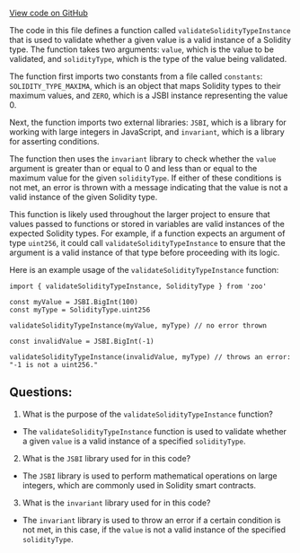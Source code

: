 [View code on GitHub](zoo-labs/zoo/blob/master/zdk/src/functions/validateSolidityTypeInstance.ts)

The code in this file defines a function called `validateSolidityTypeInstance` that is used to validate whether a given value is a valid instance of a Solidity type. The function takes two arguments: `value`, which is the value to be validated, and `solidityType`, which is the type of the value being validated.

The function first imports two constants from a file called `constants`: `SOLIDITY_TYPE_MAXIMA`, which is an object that maps Solidity types to their maximum values, and `ZERO`, which is a JSBI instance representing the value 0.

Next, the function imports two external libraries: `JSBI`, which is a library for working with large integers in JavaScript, and `invariant`, which is a library for asserting conditions.

The function then uses the `invariant` library to check whether the `value` argument is greater than or equal to 0 and less than or equal to the maximum value for the given `solidityType`. If either of these conditions is not met, an error is thrown with a message indicating that the value is not a valid instance of the given Solidity type.

This function is likely used throughout the larger project to ensure that values passed to functions or stored in variables are valid instances of the expected Solidity types. For example, if a function expects an argument of type `uint256`, it could call `validateSolidityTypeInstance` to ensure that the argument is a valid instance of that type before proceeding with its logic.

Here is an example usage of the `validateSolidityTypeInstance` function:

```
import { validateSolidityTypeInstance, SolidityType } from 'zoo'

const myValue = JSBI.BigInt(100)
const myType = SolidityType.uint256

validateSolidityTypeInstance(myValue, myType) // no error thrown

const invalidValue = JSBI.BigInt(-1)

validateSolidityTypeInstance(invalidValue, myType) // throws an error: "-1 is not a uint256."
```
## Questions: 
 1. What is the purpose of the `validateSolidityTypeInstance` function?
- The `validateSolidityTypeInstance` function is used to validate whether a given `value` is a valid instance of a specified `solidityType`.

2. What is the `JSBI` library used for in this code?
- The `JSBI` library is used to perform mathematical operations on large integers, which are commonly used in Solidity smart contracts.

3. What is the `invariant` library used for in this code?
- The `invariant` library is used to throw an error if a certain condition is not met, in this case, if the `value` is not a valid instance of the specified `solidityType`.